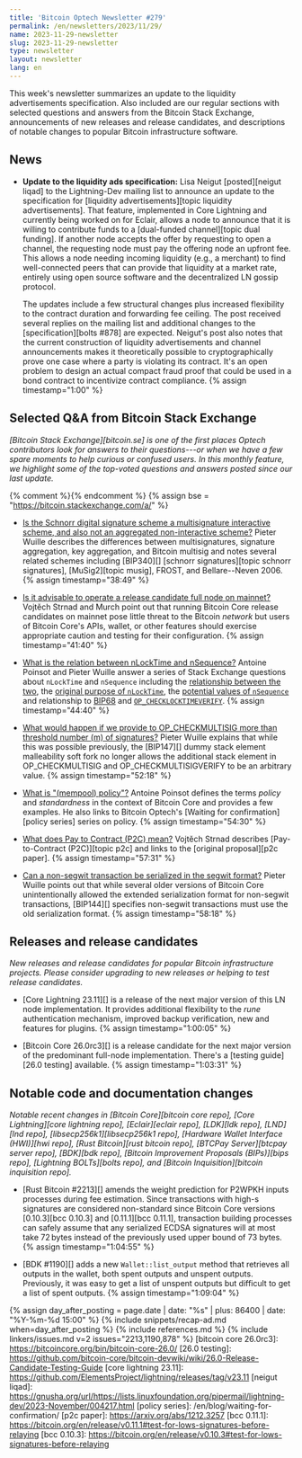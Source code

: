 ```yaml
---
title: 'Bitcoin Optech Newsletter #279'
permalink: /en/newsletters/2023/11/29/
name: 2023-11-29-newsletter
slug: 2023-11-29-newsletter
type: newsletter
layout: newsletter
lang: en
---
```

This week's newsletter summarizes an update to the liquidity
advertisements specification.  Also included are our regular sections
with selected questions and answers from the Bitcoin Stack Exchange,
announcements of new releases and release candidates, and descriptions of
notable changes to popular Bitcoin infrastructure software.

## News

- **Update to the liquidity ads specification:** Lisa Neigut
  [posted][neigut liqad] to the Lightning-Dev mailing list to announce
  an update to the specification for [liquidity advertisements][topic
  liquidity advertisements].  That feature, implemented in Core
  Lightning and currently being worked on for Eclair, allows a node to
  announce that it is willing to contribute funds to a [dual-funded
  channel][topic dual funding].  If another node accepts the offer by
  requesting to open a channel, the requesting node must pay the
  offering node an upfront fee.  This allows a node needing incoming
  liquidity (e.g., a merchant) to find well-connected peers that can
  provide that liquidity at a market rate, entirely using open source
  software and the decentralized LN gossip protocol.

  The updates include a few structural changes plus increased
  flexibility to the contract duration and forwarding fee ceiling.
  The post received several replies on the mailing list and additional
  changes to the [specification][bolts #878] are expected.  Neigut's
  post also notes that the current construction of liquidity
  advertisements and channel announcements makes it theoretically
  possible to cryptographically prove one case where a party is
  violating its contract.  It's an open problem to design an actual
  compact fraud proof that could be used in a bond contract to
  incentivize contract compliance. {% assign timestamp="1:00" %}

## Selected Q&A from Bitcoin Stack Exchange

*[Bitcoin Stack Exchange][bitcoin.se] is one of the first places Optech
contributors look for answers to their questions---or when we have a
few spare moments to help curious or confused users.  In
this monthly feature, we highlight some of the top-voted questions and
answers posted since our last update.*

{% comment %}<!-- https://bitcoin.stackexchange.com/search?tab=votes&q=created%3a1m..%20is%3aanswer -->{% endcomment %}
{% assign bse = "https://bitcoin.stackexchange.com/a/" %}

- [Is the Schnorr digital signature scheme a multisignature interactive scheme, and also not an aggregated non-interactive scheme?]({{bse}}120402)
  Pieter Wuille describes the differences between multisignatures, signature
  aggregation, key aggregation, and Bitcoin multisig and notes several related
  schemes including [BIP340][] [schnorr signatures][topic schnorr signatures],
  [MuSig2][topic musig], FROST, and Bellare--Neven 2006.  {% assign timestamp="38:49" %}

- [Is it advisable to operate a release candidate full node on mainnet?]({{bse}}120375)
  Vojtěch Strnad and Murch point out that running Bitcoin Core release
  candidates on mainnet pose little threat to the Bitcoin _network_ but users of Bitcoin
  Core's APIs, wallet, or other features should exercise appropriate caution and
  testing for their configuration. {% assign timestamp="41:40" %}

- [What is the relation between nLockTime and nSequence?]({{bse}}120256)
  Antoine Poinsot and Pieter Wuille answer a series of Stack Exchange questions about
  `nLockTime` and `nSequence` including the [relationship between the
  two]({{bse}}120273), the [original purpose of `nLockTime`]({{bse}}120276), the [potential values of `nSequence`]({{bse}}120254) and
  relationship to [BIP68]({{bse}}120320) and [`OP_CHECKLOCKTIMEVERIFY`]({{bse}}120259). {% assign timestamp="44:40" %}

- [What would happen if we provide to OP_CHECKMULTISIG more than threshold number (m) of signatures?]({{bse}}120604)
  Pieter Wuille explains that while this was possible previously, the [BIP147][]
  dummy stack element malleability soft fork no longer allows the additional
  stack element in OP_CHECKMULTISIG and OP_CHECKMULTISIGVERIFY to be an arbitrary value. {% assign timestamp="52:18" %}

- [What is "(mempool) policy"?]({{bse}}120269)
  Antoine Poinsot defines the terms _policy_ and _standardness_ in the context of
  Bitcoin Core and provides a few examples. He also links to Bitcoin Optech's
  [Waiting for confirmation][policy series] series on policy. {% assign timestamp="54:30" %}

- [What does Pay to Contract (P2C) mean?]({{bse}}120362)
  Vojtěch Strnad describes [Pay-to-Contract (P2C)][topic p2c] and links to the
  [original proposal][p2c paper]. {% assign timestamp="57:31" %}

- [Can a non-segwit transaction be serialized in the segwit format?]({{bse}}120317)
  Pieter Wuille points out that while several older versions of Bitcoin Core
  unintentionally allowed the extended serialization format for non-segwit
  transactions, [BIP144][] specifies non-segwit transactions must use the old
  serialization format. {% assign timestamp="58:18" %}

## Releases and release candidates

*New releases and release candidates for popular Bitcoin infrastructure
projects.  Please consider upgrading to new releases or helping to test
release candidates.*

- [Core Lightning 23.11][] is a release of the next major version of
  this LN node implementation.  It provides additional flexibility to the
  _rune_ authentication mechanism, improved backup verification, new
  and features for plugins. {% assign timestamp="1:00:05" %}

- [Bitcoin Core 26.0rc3][] is a release candidate for the next major
  version of the predominant full-node implementation. There's a [testing
  guide][26.0 testing] available. {% assign timestamp="1:03:31" %}

## Notable code and documentation changes

*Notable recent changes in [Bitcoin Core][bitcoin core repo], [Core
Lightning][core lightning repo], [Eclair][eclair repo], [LDK][ldk repo],
[LND][lnd repo], [libsecp256k1][libsecp256k1 repo], [Hardware Wallet
Interface (HWI)][hwi repo], [Rust Bitcoin][rust bitcoin repo], [BTCPay
Server][btcpay server repo], [BDK][bdk repo], [Bitcoin Improvement
Proposals (BIPs)][bips repo], [Lightning BOLTs][bolts repo], and
[Bitcoin Inquisition][bitcoin inquisition repo].*

- [Rust Bitcoin #2213][] amends the weight prediction for P2WPKH inputs
  processes during fee estimation. Since transactions with high-s signatures
  are considered non-standard since Bitcoin Core versions [0.10.3][bcc
  0.10.3] and [0.11.1][bcc 0.11.1], transaction building processes
  can safely assume that any serialized ECDSA signatures will at most take
  72 bytes instead of the previously used upper bound of 73 bytes. {% assign timestamp="1:04:55" %}

- [BDK #1190][] adds a new `Wallet::list_output` method that retrieves
  all outputs in the wallet, both spent outputs and unspent outputs.
  Previously, it was easy to get a list of unspent outputs but difficult
  to get a list of spent outputs. {% assign timestamp="1:09:04" %}

{% assign day_after_posting = page.date | date: "%s" | plus: 86400 | date: "%Y-%m-%d 15:00" %}
{% include snippets/recap-ad.md when=day_after_posting %}
{% include references.md %}
{% include linkers/issues.md v=2 issues="2213,1190,878" %}
[bitcoin core 26.0rc3]: https://bitcoincore.org/bin/bitcoin-core-26.0/
[26.0 testing]: https://github.com/bitcoin-core/bitcoin-devwiki/wiki/26.0-Release-Candidate-Testing-Guide
[core lightning 23.11]: https://github.com/ElementsProject/lightning/releases/tag/v23.11
[neigut liqad]: https://gnusha.org/url/https://lists.linuxfoundation.org/pipermail/lightning-dev/2023-November/004217.html
[policy series]: /en/blog/waiting-for-confirmation/
[p2c paper]: https://arxiv.org/abs/1212.3257
[bcc 0.11.1]: https://bitcoin.org/en/release/v0.11.1#test-for-lows-signatures-before-relaying
[bcc 0.10.3]: https://bitcoin.org/en/release/v0.10.3#test-for-lows-signatures-before-relaying
